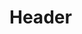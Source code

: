 <!-- TITLE: Cyclone Of Blades -->
<!-- SUBTITLE: A dark dirge that causes between 100 and 0 damage to all enemies in an area around your target. -->

# Header